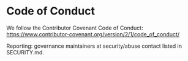 # Code of Conduct

We follow the Contributor Covenant Code of Conduct: https://www.contributor-covenant.org/version/2/1/code_of_conduct/

Reporting: governance maintainers at security/abuse contact listed in SECURITY.md.
